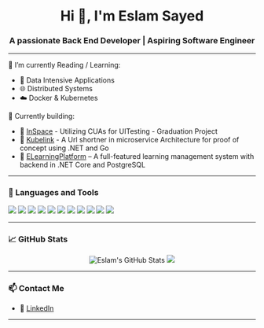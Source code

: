 <h1 align="center">Hi 👋, I'm Eslam Sayed</h1>
<h3 align="center">A passionate Back End Developer | Aspiring Software Engineer</h3>

---

🌱 I’m currently Reading / Learning:  
- 📖 Data Intensive Applications
- 🌐 Distributed Systems   
- ☁️ Docker & Kubernetes  

💼 Currently building:  
- 🔧 [InSpace](https://github.com/Eslam-Sayed7/InSpace-back) - Utilizing CUAs for UITesting -  Graduation Project 
- 🔧 [Kubelink]([htt](https://github.com/Eslam-Sayed7/KubeLink)) - A Url shortner in microservice Architecture for proof of concept using .NET and Go 
- 🔧 [ELearningPlatform](https://github.com/Eslam-Sayed7/ELearningPlatform) – A full-featured learning management system with backend in .NET Core and PostgreSQL
---

### 🧰 Languages and Tools

<p align="left">
  <img src="https://img.shields.io/badge/C%23-239120?style=for-the-badge&logo=c-sharp&logoColor=white"/>
  <img src="https://img.shields.io/badge/Java-ED8B00?style=for-the-badge&logo=java&logoColor=white"/>
  <img src="https://img.shields.io/badge/C++-00599C?style=for-the-badge&logo=c%2b%2b&logoColor=white"/>
  <img src="https://img.shields.io/badge/.NET-512BD4?style=for-the-badge&logo=dotnet&logoColor=white"/>
  <img src="https://img.shields.io/badge/SQL Server-CC2927?style=for-the-badge&logo=microsoftsqlserver&logoColor=white"/>
  <img src="https://img.shields.io/badge/PostgreSQL-4169E1?style=for-the-badge&logo=postgresql&logoColor=white"/>
  <img src="https://img.shields.io/badge/Git-F05032?style=for-the-badge&logo=git&logoColor=white"/>
  <img src="https://img.shields.io/badge/GitHub-181717?style=for-the-badge&logo=github&logoColor=white"/>
  <img src="https://img.shields.io/badge/Docker-2496ED?style=for-the-badge&logo=docker&logoColor=white"/>
  <img src="https://img.shields.io/badge/Kubernetes-326CE5?style=for-the-badge&logo=kubernetes&logoColor=white"/>
  <img src="https://img.shields.io/badge/Linux-FCC624?style=for-the-badge&logo=linux&logoColor=black"/>
</p>

---

### 📈 GitHub Stats

<!-- <p align="center">
  <!-- <img src="https://github-readme-stats.vercel.app/api?username=Eslam-Sayed7&show_icons=true&theme=tokyonight" alt="Eslam's GitHub Stats"/>
  <!-- <img src="https://github-readme-stats.vercel.app/api/top-langs/?username=Eslam-Sayed7&layout=compact&theme=tokyonight"/>
<!-- </p> -->

<p align="center">
  <img src="https://github-readme-stats.vercel.app/api?username=Eslam-Sayed7&show_icons=true&theme=tokyonight&count_private=true&hide=contribs" alt="Eslam's GitHub Stats"/>
  <img src="https://github-readme-stats.vercel.app/api/top-langs/?username=Eslam-Sayed7&layout=compact&theme=tokyonight"/>
</p>

---

### 📫 Contact Me

- 💼 [LinkedIn](https://www.linkedin.com/in/eslam-sayed-9919161b5/)

---

